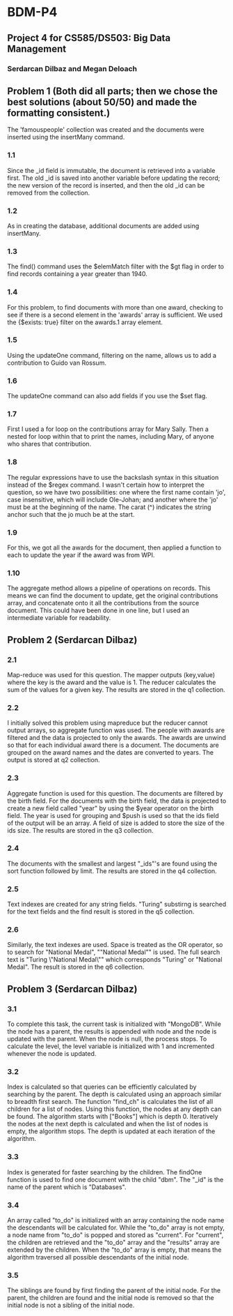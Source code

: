 # BDM-P4
## Project 4 for CS585/DS503: Big Data Management
### Serdarcan Dilbaz and Megan Deloach

## Problem 1 (Both did all parts; then we chose the best solutions (about 50/50) and made the formatting consistent.)
The 'famouspeople' collection was created and the documents were inserted using the insertMany command.

### 1.1
Since the _id field is immutable, the document is retrieved into a variable first. The old _id is saved into another variable before updating the record; the new version of the record is inserted, and then the old _id can be removed from the collection.

### 1.2
As in creating the database, additional documents are added using insertMany.

### 1.3
The find() command uses the $elemMatch filter with the $gt flag in order to find records containing a year greater than 1940.

### 1.4
For this problem, to find documents with more than one award, checking to see if there is a second element in the 'awards' array is sufficient. We used the {$exists: true} filter on the awards.1 array element.

### 1.5
Using the updateOne command, filtering on the name, allows us to add a contribution to Guido van Rossum.

### 1.6
The updateOne command can also add fields if you use the $set flag.

### 1.7
First I used a for loop on the contributions array for Mary Sally. Then a nested for loop within that to print the names, including Mary, of anyone who shares that contribution.

### 1.8
The regular expressions have to use the backslash syntax in this situation instead of the $regex command. I wasn't certain how to interpret the question, so we have two possibilities: one where the first name contain 'jo', case insensitive, which will include Ole-Johan; and another where the 'jo' must be at the beginning of the name. The carat (^) indicates the string anchor such that the jo much be at the start.

### 1.9
For this, we got all the awards for the document, then applied a function to each to update the year if the award was from WPI.

### 1.10
The aggregate method allows a pipeline of operations on records. This means we can find the document to update, get the original contributions array, and concatenate onto it all the contributions from the source document. This could have been done in one line, but I used an intermediate variable for readability.

## Problem 2 (Serdarcan Dilbaz)

### 2.1
Map-reduce was used for this question. The mapper outputs (key,value) where the key is the award and the value is 1. The reducer calculates the sum of the values for a given key. The results are stored in the q1 collection.

### 2.2
I initially solved this problem using mapreduce but the reducer cannot output arrays, so aggregate function was used. The people with awards are filtered and the data is projected to only the awards. The awards are unwind so that for each individual award there is a document. The documents are grouped on the award names and the dates are converted to years. The output is stored at q2 collection. 

### 2.3
Aggregate function is used for this question. The documents are filtered by the birth field. For the documents with the birth field, the data is projected to create a new field called "year" by using the $year operator on the birth field. The year is used for grouping and $push is used so that the ids field of the output will be an array. A field of size is added to store the size of the ids size. The results are stored in the q3 collection.

### 2.4
The documents with the smallest and largest "\_ids"'s are found using the sort function followed by limit. The results are stored in the q4 collection.

### 2.5
Text indexes are created for any string fields. "Turing" substirng is searched for the text fields and the find result is stored in the q5 collection.

### 2.6
Similarly, the text indexes are used. Space is treated as the OR operator, so to search for "National Medal", "\"National Medal\"" is used. The full search text is "Turing \\"National Medal\\"" which corresponds "Turing" or "National Medal". The result is stored in the q6 collection.

## Problem 3 (Serdarcan Dilbaz)

### 3.1
To complete this task, the current task is initialized with "MongoDB". While the node has a parent, the results is appended with node and the node is updated with the parent. When the node is null, the process stops. To calculate the level, the level variable is initialized with 1 and incremented whenever the node is updated.

### 3.2
Index is calculated so that queries can be efficiently calculated by searching by the parent. The depth is calculated using an approach similar to breadth first search. The function "find_ch" is calculates the list of all children for a list of nodes. Using this function, the nodes at any depth can be found. The algorithm starts with ["Books"] which is depth 0. Iteratively the nodes at the next depth is calculated and when the list of nodes is empty, the algorithm stops. The depth is updated at each iteration of the algorithm.

### 3.3
Index is generated for faster searching by the children. The findOne function is used to find one document with the child "dbm". The "\_id" is the name of the parent which is "Databases".

### 3.4
An array called "to_do" is initialized with an array containing the node name the descendants will be calculated for. While the "to_do" array is not empty, a node name from "to_do" is popped and stored as "current". For "current", the children are retrieved and the "to_do" array and the "results" array are extended by the children. When the "to_do" array is empty, that means the algorithm traversed all possible descendants of the initial node.

### 3.5
The siblings are found by first finding the parent of the initial node. For the parent, the children are found and the initial node is removed so that the initial node is not a sibling of the initial node.

